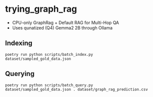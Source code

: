 # trying_graph_rag

- CPU-only GraphRag + Default RAG for Multi-Hop QA
- Uses qunatized (Q4) Gemma2 2B through Ollama

## Indexing
```shell
poetry run python scripts/batch_index.py dataset/sampled_gold_data.json 
```

## Querying
```shell
poetry run python scripts/batch_query.py dataset/sampled_gold_data.json . dataset/graph_rag_prediction.csv
```